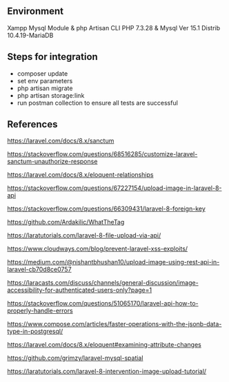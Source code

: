 ## Environment

Xampp Mysql Module & php Artisan CLI
PHP 7.3.28 & Mysql Ver 15.1 Distrib 10.4.19-MariaDB

## Steps for integration
- composer update
- set env parameters
- php artisan migrate
- php artisan storage:link
- run postman collection to ensure all tests are successful


## References

https://laravel.com/docs/8.x/sanctum

https://stackoverflow.com/questions/68516285/customize-laravel-sanctum-unauthorize-response

https://laravel.com/docs/8.x/eloquent-relationships

https://stackoverflow.com/questions/67227154/upload-image-in-laravel-8-api

https://stackoverflow.com/questions/66309431/laravel-8-foreign-key

https://github.com/Ardakilic/WhatTheTag

https://laratutorials.com/laravel-8-file-upload-via-api/

https://www.cloudways.com/blog/prevent-laravel-xss-exploits/

https://medium.com/@nishantbhushan10/upload-image-using-rest-api-in-laravel-cb70d8ce0757

https://laracasts.com/discuss/channels/general-discussion/image-accessibility-for-authenticated-users-only?page=1

https://stackoverflow.com/questions/51065170/laravel-api-how-to-properly-handle-errors

https://www.compose.com/articles/faster-operations-with-the-jsonb-data-type-in-postgresql/

https://laravel.com/docs/8.x/eloquent#examining-attribute-changes

https://github.com/grimzy/laravel-mysql-spatial

https://laratutorials.com/laravel-8-intervention-image-upload-tutorial/

